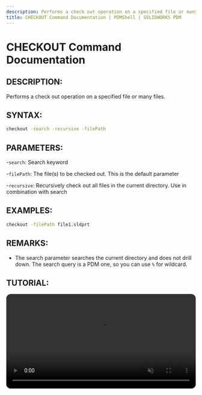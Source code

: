 ```yaml
---
description: Performs a check out operation on a specified file or many files.
title: CHECKOUT Command Documentation | PDMShell | SOLIDWORKS PDM
---
```

# CHECKOUT Command Documentation

## DESCRIPTION:
Performs a check out operation on a specified file or many files.

## SYNTAX:
```bash
checkout -search -recursive -filePath
```
## PARAMETERS:
-`search`: Search keyword

-`filePath`: The file(s) to be checked out. This is the default parameter

-`recursive`: Recursively check out all files in the current directory. Use in combination with search

## EXAMPLES:
```bash
checkout -filePath file1.sldprt
```
## REMARKS:
- The search parameter searches the current directory and does not drill down. The search query is a PDM one, so you can use `%` for wildcard.

## TUTORIAL:
 <video src="https://bluebyte.biz/wp-content/pdmshellvideos/checkout.mp4" autoplay muted controls style="width: 100%; border-radius: 12px;"></video>